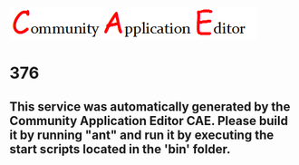 ![CAE](https://github.com/PhilCAEOrg/microservice-376/blob/master/img/logo.png)  

376
===================


This service was automatically generated by the Community Application Editor CAE. Please build it by running "ant" and run it by executing the start scripts located in the 'bin' folder.
---------------

